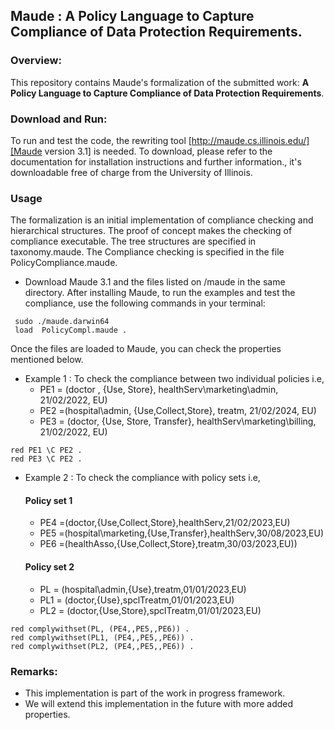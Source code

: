 ## Maude : A Policy Language to Capture Compliance of Data Protection Requirements.


### Overview:

This repository contains Maude's formalization of the submitted work: **A Policy Language to Capture Compliance of Data Protection Requirements**.  

### Download and Run: 

To run and test the code, the rewriting tool [http://maude.cs.illinois.edu/][Maude version 3.1] is needed. To download, please refer to the documentation for installation instructions and further information., it's downloadable free of charge from the University of Illinois. 


### Usage
The formalization is an initial implementation of compliance checking and hierarchical structures. The proof of concept makes the checking of compliance executable.  The tree structures are specified in taxonomy.maude. The Compliance checking is specified in the file PolicyCompliance.maude.

* Download Maude 3.1 and the files listed on /maude in the same directory. After installing Maude, to run the examples and test the compliance, use the following commands in your terminal:

```
 sudo ./maude.darwin64 
 load  PolicyCompl.maude .
 ```
 

Once the files are loaded to Maude, you can check the properties mentioned below. 
 
* Example 1 : To check the compliance between two individual policies i.e, 
  - PE1 = (doctor , {Use, Store}, healthServ\marketing\admin, 21/02/2022, EU)
  - PE2 =(hospital\admin, {Use,Collect,Store}, treatm, 21/02/2024, EU)
  - PE3 = (doctor, {Use, Store, Transfer}, healthServ\marketing\billing, 21/02/2022, EU)

```
red PE1 \C PE2 .
red PE3 \C PE2 .
```
* Example 2 : To check the compliance with  policy sets  i.e,
  #### Policy set 1 
  * PE4 =(doctor,{Use,Collect,Store},healthServ,21/02/2023,EU)
  * PE5 =(hospital\marketing,{Use,Transfer},healthServ,30/08/2023,EU)
  * PE6 =(healthAsso,{Use,Collect,Store},treatm,30/03/2023,EU))
  #### Policy set 2 
  * PL = (hospital\admin,{Use},treatm,01/01/2023,EU) 
  * PL1 = (doctor,{Use},spclTreatm,01/01/2023,EU)
  * PL2 = (doctor,{Use,Store},spclTreatm,01/01/2023,EU)

```
red complywithset(PL, (PE4,,PE5,,PE6)) .
red complywithset(PL1, (PE4,,PE5,,PE6)) .
red complywithset(PL2, (PE4,,PE5,,PE6)) .
```


### Remarks:

* This implementation is part of the work in progress framework.
* We will extend this implementation in the future with more added properties.
